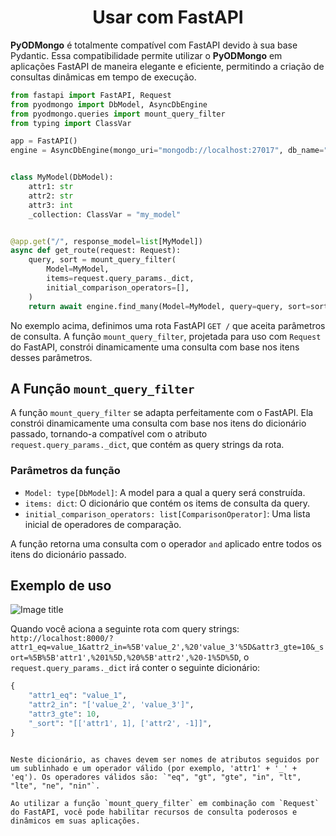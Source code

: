 # <center>Usar com FastAPI</center>

**PyODMongo** é totalmente compatível com FastAPI devido à sua base Pydantic. Essa compatibilidade permite utilizar o **PyODMongo** em aplicações FastAPI de maneira elegante e eficiente, permitindo a criação de consultas dinâmicas em tempo de execução.

```python
from fastapi import FastAPI, Request
from pyodmongo import DbModel, AsyncDbEngine
from pyodmongo.queries import mount_query_filter
from typing import ClassVar

app = FastAPI()
engine = AsyncDbEngine(mongo_uri="mongodb://localhost:27017", db_name="my_db")


class MyModel(DbModel):
    attr1: str
    attr2: str
    attr3: int
    _collection: ClassVar = "my_model"


@app.get("/", response_model=list[MyModel])
async def get_route(request: Request):
    query, sort = mount_query_filter(
        Model=MyModel,
        items=request.query_params._dict,
        initial_comparison_operators=[],
    )
    return await engine.find_many(Model=MyModel, query=query, sort=sort)
```

No exemplo acima, definimos uma rota FastAPI `GET /` que aceita parâmetros de consulta. A função `mount_query_filter`, projetada para uso com `Request` do FastAPI, constrói dinamicamente uma consulta com base nos itens desses parâmetros.

## A Função `mount_query_filter`

A função `mount_query_filter` se adapta perfeitamente com o FastAPI. Ela constrói dinamicamente uma consulta com base nos itens do dicionário passado, tornando-a compatível com o atributo `request.query_params._dict`, que contém as query strings da rota.

### Parâmetros da função

- `Model: type[DbModel]`: A model para a qual a query será construída.
- `items: dict`: O dicionário que contém os items de consulta da query.
- `initial_comparison_operators: list[ComparisonOperator]`: Uma lista inicial de operadores de comparação.

A função retorna uma consulta com o operador `and` aplicado entre todos os itens do dicionário passado.

## Exemplo de uso

![Image title](./assets/images/insomnia_request.png)

Quando você aciona a seguinte rota com query strings: `http://localhost:8000/?attr1_eq=value_1&attr2_in=%5B'value_2',%20'value_3'%5D&attr3_gte=10&_sort=%5B%5B'attr1',%201%5D,%20%5B'attr2',%20-1%5D%5D`, o `request.query_params._dict` irá conter o seguinte dicionário:

```python
{
    "attr1_eq": "value_1", 
    "attr2_in": "['value_2', 'value_3']", 
    "attr3_gte": 10,
    "_sort": "[['attr1', 1], ['attr2', -1]]",
}
```
```

Neste dicionário, as chaves devem ser nomes de atributos seguidos por um sublinhado e um operador válido (por exemplo, 'attr1' + '_' + 'eq'). Os operadores válidos são: `"eq", "gt", "gte", "in", "lt", "lte", "ne", "nin"`.

Ao utilizar a função `mount_query_filter` em combinação com `Request` do FastAPI, você pode habilitar recursos de consulta poderosos e dinâmicos em suas aplicações.